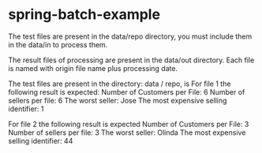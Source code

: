 # spring-batch-example

The test files are present in the data/repo directory, you must include them in the data/in to process them.

The result files of processing are present in the data/out directory. 
Each file is named with origin file name plus processing date.

The test files are present in the directory: data / repo, is 
  For file 1 the following result is expected:
    Number of Customers per File: 6
    Number of sellers per file: 6
    The worst seller: Jose
    The most expensive selling identifier: 1

  For file 2 the following result is expected
    Number of Customers per File: 3
    Number of sellers per file: 3
    The worst seller: Olinda
    The most expensive selling identifier: 44
